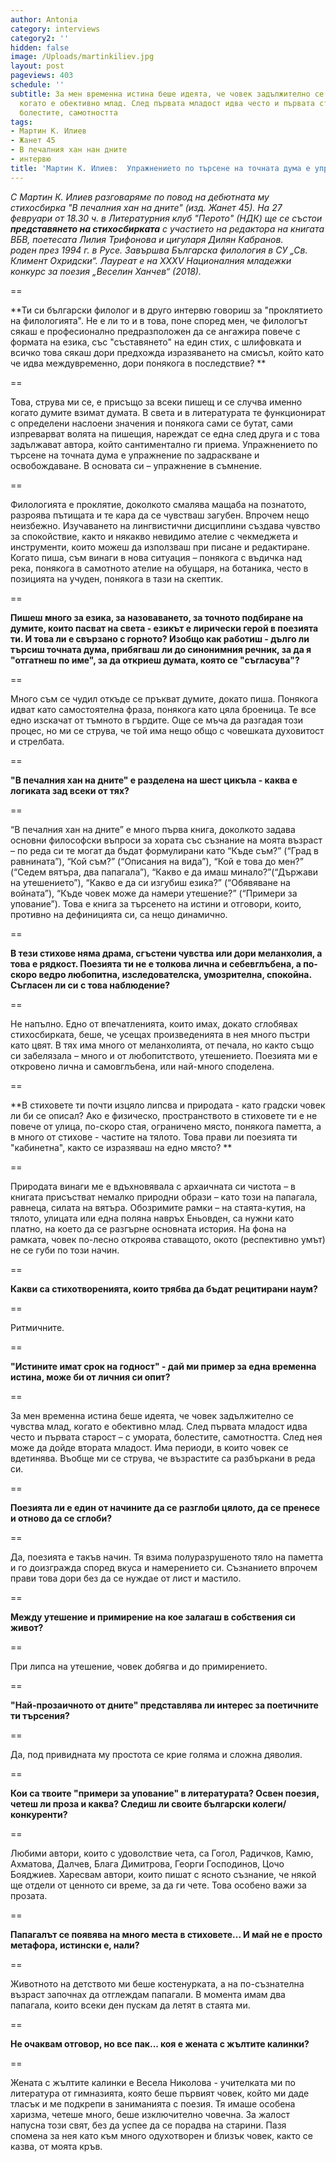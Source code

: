```yaml
---
author: Antonia
category: interviews
category2: ''
hidden: false
image: /Uploads/martinkiliev.jpg
layout: post
pageviews: 403
schedule: ''
subtitle: За мен временна истина беше идеята, че човек задължително се чувства млад,
  когато е обективно млад. След първата младост идва често и първата старост – с умората,
  болестите, самотността
tags:
- Мартин К. Илиев
- Жанет 45
- В печалния хан нан дните
- интервю
title: 'Мартин К. Илиев:  Упражнението по търсене на точната дума е упражнение в съмнение'
---
```


_С Мартин К. Илиев разговаряме по повод на дебютната му стихосбирка "В печалния хан на дните" (изд. Жанет 45). На 27 февруари от 18.30 ч. в Литературния клуб "Перото" (НДК) ще се състои **представянето на стихосбирката** с участието на редактора на книгата ВБВ, поетесата Лилия Трифонова и цигуларя Дилян Кабранов._\
_роден през 1994 г. в Русе. Завършва Българска филология в СУ „Св. Климент Охридски“. Лауреат е на ХХХV Националния младежки конкурс за поезия „Веселин Ханчев“ (2018)._

\==

**Ти си български филолог и в друго интервю говориш за "проклятието на филологията". Не е ли то и в това, поне според мен, че филологът сякаш е професионално предразположен да се ангажира повече с формата на езика, със "съставянето" на един стих, с шлифовката и всичко това сякаш дори предхожда изразяването на смисъл, който като че идва междувременно, дори понякога в последствие?  **

\==

Това, струва ми се, е присъщо за всеки пишещ и се случва именно когато думите взимат думата. В света и в литературата те функционират с определени наслоени значения и понякога сами се бутат, сами изпреварват волята на пишещия, нареждат се една след друга и с това задължават автора, който сантиментално ги приема. Упражнението по търсене на точната дума е упражнение по задраскване и освобождаване. В основата си – упражнение в съмнение.  

\==

Филологията е проклятие, доколкото смалява мащаба на познатото, разроява пътищата и те кара да се чувстваш загубен. Впрочем нещо неизбежно. Изучаването на лингвистични дисциплини създава чувство за спокойствие, както и някакво невидимо ателие с чекмеджета и инструменти, които можеш да използваш при писане и редактиране. Когато пиша, съм винаги в нова ситуация – понякога с въдичка над река, понякога в самотното ателие на обущаря, на ботаника, често в позицията на учуден, понякога в тази на скептик. 

\==

**Пишеш много за езика, за назоваването, за точното подбиране на думите, които пасват на света - езикът е лирически герой в поезията ти. И това ли е свързано с горното? Изобщо как работиш - дълго ли търсиш точната дума, прибягваш ли до синонимния речник, за да я "отгатнеш по име", за да откриеш думата, която се "съгласува"?**

\==

Много съм се чудил откъде се пръкват думите, докато пиша. Понякога идват като самостоятелна фраза, понякога като цяла броеница. Те все едно изскачат от тъмното в гърдите. Още се мъча да разгадая този процес, но ми се струва, че той има нещо общо с човешката духовитост и стрелбата. 

\==

**"В печалния хан на дните" е разделена на шест цикъла - каква е логиката зад всеки от тях?**

\==

“В печалния хан на дните” е много първа книга, доколкото задава основни философски въпроси за хората със съзнание на моята възраст – по реда си те могат да бъдат формулирани като “Къде съм?” (“Град в равнината”), “Кой съм?” (“Описания на вида”), “Кой е това до мен?” (“Седем вятъра, два папагала”), “Какво е да имаш минало?”(“Държави на утешението”), “Какво е да си изгубиш езика?” (“Обявяване на войната”), “Къде човек може да намери утешение?” (“Примери за упование”). Това е книга за търсенето на истини и отговори, които, противно на дефиницията си, са нещо динамично. 

\==

**В тези стихове няма драма, сгъстени чувства или дори меланхолия, а това е рядкост. Поезията ти не е толкова лична и себевглъбена, а по-скоро ведро любопитна, изследователска, умозрителна, спокойна. Съгласен ли си с това наблюдение?**

\==

Не напълно. Едно от впечатленията, които имах, докато сглобявах стихосбирката, беше, че усещах произведенията в нея много пъстри като цвят. В тях има много от меланхолията, от печала, но както също си забелязала – много и от любопитството, утешението. Поезията ми е откровено лична и самовглъбена, или най-много споделена. 

\==

**В стиховете ти почти изцяло липсва и природата - като градски човек ли би се описал? Ако е физическо, пространството в стиховете ти е не повече от улица, по-скоро стая, ограничено място, понякога паметта, а в много от стихове - частите на тялото. Това прави ли поезията ти "кабинетна", както се изразяваш на едно място? **

\==

Природата винаги ме е вдъхновявала с архаичната си чистота – в книгата присъстват немалко природни образи – като този на папагала, равнеца, силата на вятъра. Обозримите рамки – на стаята-кутия, на тялото, улицата или една поляна навръх Еньовден, са нужни като платно, на което да се разгърне основната история. На фона на рамката, човек по-лесно откроява ставащото, окото (респективно умът) не се губи по този начин. 

\==

**Какви са стихотворенията, които трябва да бъдат рецитирани наум?**

\==

Ритмичните. 

\==

**"Истините имат срок на годност" - дай ми пример за една временна истина, може би от личния си опит?**

\==

За мен временна истина беше идеята, че човек задължително се чувства млад, когато е обективно млад. След първата младост идва често и първата старост – с умората, болестите, самотността. След нея може да дойде втората младост. Има периоди, в които човек се вдетинява. Въобще ми се струва, че възрастите са разбъркани в реда си. 

\==

**Поезията ли е един от начините да се разглоби цялото, да се пренесе и отново да се сглоби?**

\==

Да, поезията е такъв начин. Тя взима полуразрушеното тяло на паметта и го доизгражда според вкуса и намерението си. Съзнанието впрочем прави това дори без да се нуждае от лист и мастило. 

\==

**Между утешение и примирение на кое залагаш в собствения си живот?**

\==

При липса на утешение, човек добягва и до примирението.

\==

**"Най-прозаичното от дните" представлява ли интерес за поетичните ти търсения?**

\==

Да, под привидната му простота се крие голяма и сложна дяволия. 

\==

**Кои са твоите "примери за упование" в литературата? Освен поезия, четеш ли проза и каква? Следиш ли своите български колеги/конкуренти?**

\==

Любими автори, които с удоволствие чета, са Гогол, Радичков, Камю, Ахматова, Далчев, Блага Димитрова, Георги Господинов, Цочо Бояджиев. Харесвам автори, които пишат с ясното съзнание, че някой ще отдели от ценното си време, за да ги чете. Това особено важи за прозата. 

\==

**Папагалът се появява на много места в стиховете... И май не е просто метафора, истински е, нали?**

\==

Животното на детството ми беше костенурката, а на по-съзнателна възраст започнах да отглеждам папагали. В момента имам два папагала, които всеки ден пускам да летят в стаята ми.  

\==

**Не очаквам отговор, но все пак... коя е жената с жълтите калинки?**

\==

Жената с жълтите калинки е Весела Николова - учителката ми по литература от гимназията, която беше първият човек, който ми даде тласък и ме подкрепи в заниманията с поезия. Тя имаше особена харизма, четеше много, беше изключително човечна. За жалост напусна този свят, без да успее да се порадва на старини. Пазя спомена за нея като към много одухотворен и близък човек, както се казва, от моята кръв.